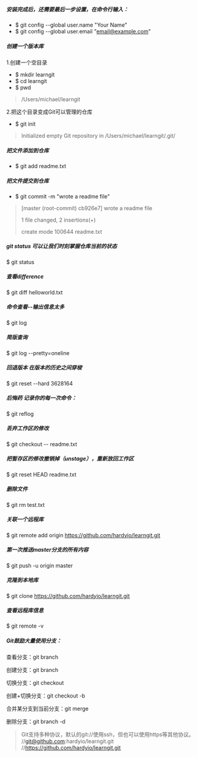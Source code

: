 ##### 安装完成后，还需要最后一步设置，在命令行输入：

* $ git config --global user.name "Your Name"
* $ git config --global user.email "email@example.com"

##### 创建一个版本库
1.创建一个空目录

* $ mkdir learngit
* $ cd learngit
* $ pwd
> /Users/michael/learngit

2.把这个目录变成Git可以管理的仓库

* $ git init
> Initialized empty Git repository in /Users/michael/learngit/.git/

##### 把文件添加到仓库

* $ git add readme.txt

##### 把文件提交到仓库
* $ git commit -m "wrote a readme file"
 
> [master (root-commit) cb926e7] wrote a readme file
> 
> 1 file changed, 2 insertions(+)
> 
> create mode 100644 readme.txt

##### git status 可以让我们时刻掌握仓库当前的状态
$ git status

##### 查看difference
$ git diff helloworld.txt

##### 命令查看--输出信息太多
$ git log

##### 简版查询
$ git log --pretty=oneline

##### 回退版本 在版本的历史之间穿梭
$ git reset --hard 3628164

##### 后悔药 记录你的每一次命令：
$ git reflog

##### 丢弃工作区的修改

$ git checkout -- readme.txt

##### 把暂存区的修改撤销掉（unstage），重新放回工作区

$ git reset HEAD readme.txt

##### 删除文件

$ git rm test.txt

##### 关联一个远程库
$ git remote add origin https://github.com/hardyio/learngit.git
##### 第一次推送master分支的所有内容

$ git push -u origin master

##### 克隆到本地库

$ git clone https://github.com/hardyio/learngit.git

##### 查看远程库信息
$ git remote -v

##### Git鼓励大量使用分支：

查看分支：git branch

创建分支：git branch <name>

切换分支：git checkout <name>

创建+切换分支：git checkout -b <name>

合并某分支到当前分支：git merge <name>

删除分支：git branch -d <name>

> Git支持多种协议，默认的git://使用ssh，但也可以使用https等其他协议。
> //git@github.com:hardyio/learngit.git
> //https://github.com/hardyio/learngit.git

